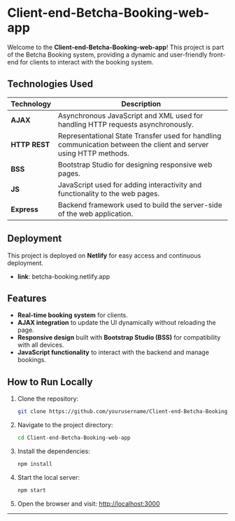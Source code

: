 # Client-end-Betcha-Booking-web-app

Welcome to the **Client-end-Betcha-Booking-web-app**! This project is part of the Betcha Booking system, providing a dynamic and user-friendly front-end for clients to interact with the booking system.

## Technologies Used

| Technology      | Description                                                                 |
|-----------------|-----------------------------------------------------------------------------|
| **AJAX**        | Asynchronous JavaScript and XML used for handling HTTP requests asynchronously. |
| **HTTP REST**   | Representational State Transfer used for handling communication between the client and server using HTTP methods. |
| **BSS**         | Bootstrap Studio for designing responsive web pages.           |
| **JS**          | JavaScript used for adding interactivity and functionality to the web pages. |
| **Express**     | Backend framework used to build the server-side of the web application.     |

## Deployment

This project is deployed on **Netlify** for easy access and continuous deployment.

- **link**: betcha-booking.netlify.app

## Features

- **Real-time booking system** for clients.
- **AJAX integration** to update the UI dynamically without reloading the page.
- **Responsive design** built with **Bootstrap Studio (BSS)** for compatibility with all devices.
- **JavaScript functionality** to interact with the backend and manage bookings.

## How to Run Locally

1. Clone the repository:
    ```bash
    git clone https://github.com/yourusername/Client-end-Betcha-Booking-web-app.git
    ```

2. Navigate to the project directory:
    ```bash
    cd Client-end-Betcha-Booking-web-app
    ```

3. Install the dependencies:
    ```bash
    npm install
    ```

4. Start the local server:
    ```bash
    npm start
    ```

5. Open the browser and visit: [http://localhost:3000](http://localhost:3000)

---
